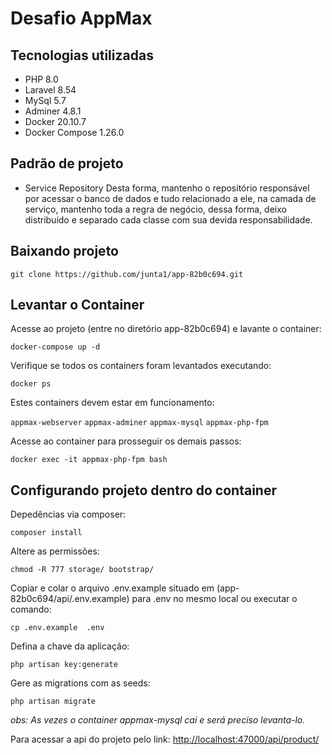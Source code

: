 # Desafio AppMax

## Tecnologias utilizadas

- PHP 8.0
- Laravel 8.54
- MySql 5.7
- Adminer 4.8.1
- Docker 20.10.7
- Docker Compose 1.26.0

## Padrão de projeto

- Service Repository
Desta forma, mantenho o repositório responsável por acessar o banco de dados e tudo relacionado a ele, na camada de serviço, mantenho toda a regra de negócio, dessa forma, deixo distribuído e separado cada classe com sua devida responsabilidade.

## Baixando projeto

`git clone https://github.com/junta1/app-82b0c694.git`

## Levantar o Container

Acesse ao projeto (entre no diretório app-82b0c694) e lavante o container: 

`docker-compose up -d`

Verifique se todos os containers foram levantados executando:

`docker ps`

Estes containers devem estar em funcionamento:

`appmax-webserver`
`appmax-adminer`
`appmax-mysql`
`appmax-php-fpm`

Acesse ao container para prosseguir os demais passos: 

`docker exec -it appmax-php-fpm bash`

## Configurando projeto dentro do container

Depedências via composer:

`composer install`

Altere as permissões:

`chmod -R 777 storage/ bootstrap/`

Copiar e colar o arquivo .env.example 
situado em (app-82b0c694/api/.env.example) para .env no mesmo local ou executar o comando:

`cp .env.example  .env`

Defina a chave da aplicação:

`php artisan key:generate`

Gere as migrations com as seeds:

`php artisan migrate`

_obs: As vezes o container appmax-mysql cai e será preciso levanta-lo._

Para acessar a api do projeto pelo link: <http://localhost:47000/api/product/>
